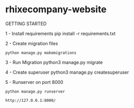 # rhixecompany-website

GETTING STARTED

1 - Install requirements
pip install -r requirements.txt

2 - Create migration files

    python manage.py makemigrations

3 - Run Migration
python3 manage.py migrate

4 - Create superuser
python3 manage.py createsuperuser

5 - Runserver on port 8000

    python manage.py runserver

    http://127.0.0.1:8000/
